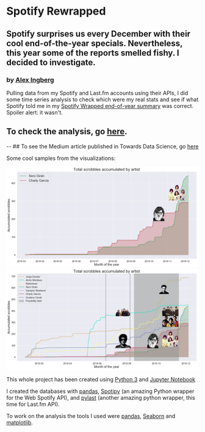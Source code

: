 # Spotify Rewrapped
## Spotify surprises us every December with their cool end-of-the-year specials. Nevertheless, this year some of the reports smelled fishy. I decided to investigate.

### by [Alex Ingberg](https://www.linkedin.com/in/alexingberg/)



Pulling data from my Spotify and Last.fm accounts using their APIs, I did some time series analysis to check which were my real stats and see if what Spotify told me in my [Spotify Wrapped end-of-year summary](https://spotifywrapped.com/) was correct.
Spoiler alert: it wasn't.

## To check the analysis, go [here](wrapped.ipynb).

-- ## To see the Medium article published in Towards Data Science, go [here](https://towardsdatascience.com/data-data-1fedfac91c79)


Some cool samples from the visualizations:

![Seru y Charly](img/charly_seru.png)
![Artists](img/artists.png)


This whole project has been created using [Python 3](https://www.python.org/downloads/) and [Jupyter Notebook](http://jupyter.org/)

I created the databases with [pandas](https://pandas.pydata.org/), [Spotipy](https://spotipy.readthedocs.io/en/latest/) (an amazing Python wrapper for the Web Spotify API), and [pylast](https://github.com/pylast/pylast) (another amazing python wrapper, this time for Last.fm API).

To work on the analysis the tools I used were [pandas](https://pandas.pydata.org/), [Seaborn](https://seaborn.pydata.org/) and  [matplotlib](https://matplotlib.org/).

